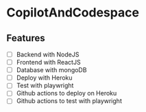 # CopilotAndCodespace

## Features

- [ ] Backend with NodeJS
- [ ] Frontend with ReactJS
- [ ] Database with mongoDB
- [ ] Deploy with Heroku
- [ ] Test with playwright
- [ ] Github actions to deploy on Heroku
- [ ] Github actions to test with playwright
